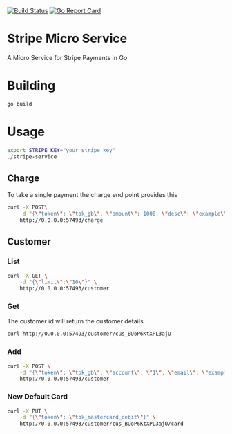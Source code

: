 [![Build Status](https://travis-ci.org/roundpartner/stripe-service.svg?branch=master)](https://travis-ci.org/roundpartner/stripe-service)
[![Go Report Card](https://goreportcard.com/badge/github.com/roundpartner/stripe-service)](https://goreportcard.com/report/github.com/roundpartner/stripe-service)
# Stripe Micro Service
A Micro Service for Stripe Payments in Go

# Building
```bash
go build
```

# Usage
```bash
export STRIPE_KEY="your stripe key"
./stripe-service
```
## Charge
To take a single payment the charge end point provides this
```bash
curl -X POST\
    -d "{\"token\": \"tok_gb\", \"amount\": 1000, \"desc\": \"example\"}" \
    http://0.0.0.0:57493/charge
```
## Customer
### List
```bash
curl -X GET \
    -d "{\"limit\":\"10\"}" \
    http://0.0.0.0:57493/customer
```
### Get
The customer id will return the customer details
```bash
curl http://0.0.0.0:57493/customer/cus_BUoP6KtXPL3ajU
```
### Add
```bash
curl -X POST \
    -d "{\"token\": \"tok_gb\", \"account\": \"1\", \"email\": \"example@mailinator.com\", \"desc\": \"Added by go test\"}" \
    http://0.0.0.0:57493/customer
```
### New Default Card
```bash
curl -X PUT \
    -d "{\"token\": \"tok_mastercard_debit\"}" \
    http://0.0.0.0:57493/customer/cus_BUoP6KtXPL3ajU/card
```
